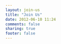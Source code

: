 ```yaml
---
layout: join-us
title: "Join Us"
date: 2012-06-10 11:24
comments: false
sharing: true
footer: false
---
```

